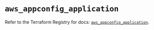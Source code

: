# `aws_appconfig_application`

Refer to the Terraform Registry for docs: [`aws_appconfig_application`](https://registry.terraform.io/providers/hashicorp/aws/5.69.0/docs/resources/appconfig_application).
